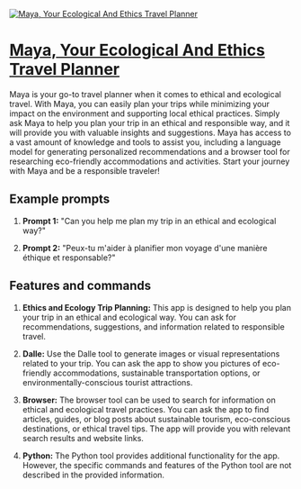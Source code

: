 [![Maya, Your Ecological And Ethics Travel Planner](https://files.oaiusercontent.com/file-MFPaFzfTPwL6qP8xlzHYsU9P?se=2123-10-16T13%3A07%3A59Z&sp=r&sv=2021-08-06&sr=b&rscc=max-age%3D31536000%2C%20immutable&rscd=attachment%3B%20filename%3D8f32cad5-13dc-4469-b3bd-079208a894a1.webp&sig=dD8/lVbr81kivFanOM9pdenhn7G%2BWhh9%2BhizhH107ek%3D)](https://chat.openai.com/g/g-Xq6KtmCrP-maya-your-ecological-and-ethics-travel-planner)

# [Maya, Your Ecological And Ethics Travel Planner](https://chat.openai.com/g/g-Xq6KtmCrP-maya-your-ecological-and-ethics-travel-planner)

Maya is your go-to travel planner when it comes to ethical and ecological travel. With Maya, you can easily plan your trips while minimizing your impact on the environment and supporting local ethical practices. Simply ask Maya to help you plan your trip in an ethical and responsible way, and it will provide you with valuable insights and suggestions. Maya has access to a vast amount of knowledge and tools to assist you, including a language model for generating personalized recommendations and a browser tool for researching eco-friendly accommodations and activities. Start your journey with Maya and be a responsible traveler!

## Example prompts

1. **Prompt 1:** "Can you help me plan my trip in an ethical and ecological way?"

2. **Prompt 2:** "Peux-tu m'aider à planifier mon voyage d'une manière éthique et responsable?"

## Features and commands

1. **Ethics and Ecology Trip Planning:** This app is designed to help you plan your trip in an ethical and ecological way. You can ask for recommendations, suggestions, and information related to responsible travel.

2. **Dalle:** Use the Dalle tool to generate images or visual representations related to your trip. You can ask the app to show you pictures of eco-friendly accommodations, sustainable transportation options, or environmentally-conscious tourist attractions.

3. **Browser:** The browser tool can be used to search for information on ethical and ecological travel practices. You can ask the app to find articles, guides, or blog posts about sustainable tourism, eco-conscious destinations, or ethical travel tips. The app will provide you with relevant search results and website links.

4. **Python:** The Python tool provides additional functionality for the app. However, the specific commands and features of the Python tool are not described in the provided information.